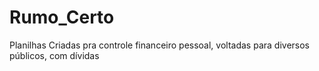 # Rumo_Certo
Planilhas Criadas pra controle financeiro pessoal, voltadas para diversos públicos, com dívidas

